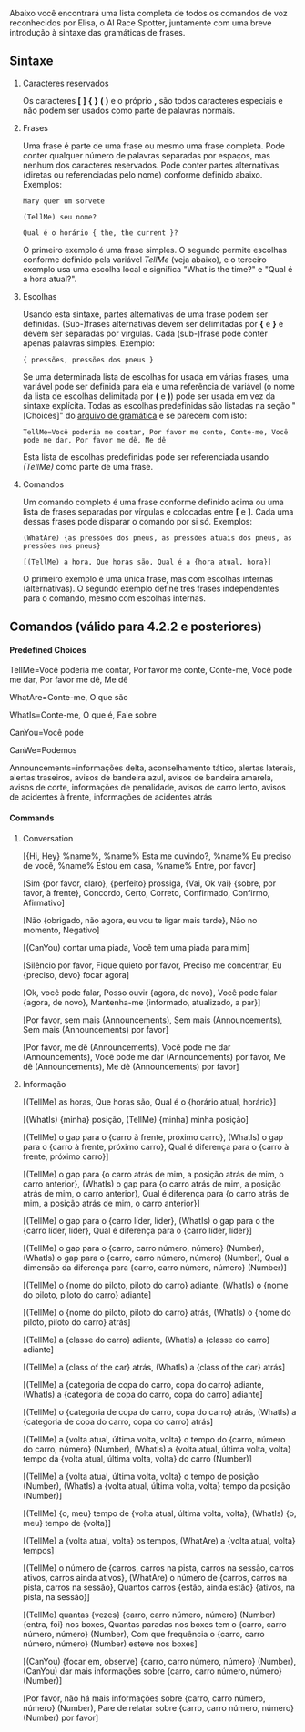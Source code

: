 Abaixo você encontrará uma lista completa de todos os comandos de voz reconhecidos por Elisa, o AI Race Spotter, juntamente com uma breve introdução à sintaxe das gramáticas de frases.

## Sintaxe

1. Caracteres reservados

   Os caracteres **[** **]** **{** **}** **(** **)** e o próprio **,** são todos caracteres especiais e não podem ser usados ​​como parte de palavras normais.

2. Frases

   Uma frase é parte de uma frase ou mesmo uma frase completa. Pode conter qualquer número de palavras separadas por espaços, mas nenhum dos caracteres reservados. Pode conter partes alternativas (diretas ou referenciadas pelo nome) conforme definido abaixo. Exemplos:

       Mary quer um sorvete

       (TellMe) seu nome?

       Qual é o horário { the, the current }?

   O primeiro exemplo é uma frase simples. O segundo permite escolhas conforme definido pela variável *TellMe* (veja abaixo), e o terceiro exemplo usa uma escolha local e significa "What is the time?" e "Qual é a hora atual?".

3. Escolhas

   Usando esta sintaxe, partes alternativas de uma frase podem ser definidas. (Sub-)frases alternativas devem ser delimitadas por **{** e **}** e devem ser separadas por vírgulas. Cada (sub-)frase pode conter apenas palavras simples. Exemplo:

       { pressões, pressões dos pneus }

   Se uma determinada lista de escolhas for usada em várias frases, uma variável pode ser definida para ela e uma referência de variável (o nome da lista de escolhas delimitada por **(** e **)**) pode ser usada em vez da sintaxe explícita. Todas as escolhas predefinidas são listadas na seção "[Choices]" do [arquivo de gramática](https://github.com/SeriousOldMan/Simulator-Controller/blob/main/Sources/Assistants/Grammars/Choices.pt) e se parecem com isto:

       TellMe=Você poderia me contar, Por favor me conte, Conte-me, Você pode me dar, Por favor me dê, Me dê

   Esta lista de escolhas predefinidas pode ser referenciada usando *(TellMe)* como parte de uma frase.

4. Comandos

   Um comando completo é uma frase conforme definido acima ou uma lista de frases separadas por vírgulas e colocadas entre **[** e **]**. Cada uma dessas frases pode disparar o comando por si só. Exemplos:

       (WhatAre) {as pressões dos pneus, as pressões atuais dos pneus, as pressões nos pneus}

       [(TellMe) a hora, Que horas são, Qual é a {hora atual, hora}]

   O primeiro exemplo é uma única frase, mas com escolhas internas (alternativas). O segundo exemplo define três frases independentes para o comando, mesmo com escolhas internas.

## Comandos (válido para 4.2.2 e posteriores)

#### Predefined Choices

TellMe=Você poderia me contar, Por favor me conte, Conte-me, Você pode me dar, Por favor me dê, Me dê

WhatAre=Conte-me, O que são

WhatIs=Conte-me, O que é, Fale sobre

CanYou=Você pode

CanWe=Podemos

Announcements=informações delta, aconselhamento tático, alertas laterais, alertas traseiros, avisos de bandeira azul, avisos de bandeira amarela, avisos de corte, informações de penalidade, avisos de carro lento, avisos de acidentes à frente, informações de acidentes atrás

#### Commands

1. Conversation

   [{Hi, Hey} %name%, %name% Esta me ouvindo?, %name% Eu preciso de você, %name% Estou em casa, %name% Entre, por favor]

   [Sim {por favor, claro}, {perfeito} prossiga, {Vai, Ok vai} {sobre, por favor, à frente}, Concordo, Certo, Correto, Confirmado, Confirmo, Afirmativo]

   [Não {obrigado, não agora, eu vou te ligar mais tarde}, Não no momento, Negativo]

   [(CanYou) contar uma piada, Você tem uma piada para mim]

   [Silêncio por favor, Fique quieto por favor, Preciso me concentrar, Eu {preciso, devo} focar agora]

   [Ok, você pode falar, Posso ouvir {agora, de novo}, Você pode falar {agora, de novo}, Mantenha-me {informado, atualizado, a par}]

   [Por favor, sem mais (Announcements), Sem mais (Announcements), Sem mais (Announcements) por favor]

   [Por favor, me dê (Announcements), Você pode me dar (Announcements), Você pode me dar (Announcements) por favor, Me dê (Announcements), Me dê (Announcements) por favor]

2. Informação

   [(TellMe) as horas, Que horas são, Qual é o {horário atual, horário}]

   [(WhatIs) {minha} posição, (TellMe) {minha} minha posição]

   [(TellMe) o gap para o {carro à frente, próximo carro}, (WhatIs) o gap para o {carro à frente, próximo carro}, Qual é diferença para o {carro à frente, próximo carro}]

   [(TellMe) o gap para {o carro atrás de mim, a posição atrás de mim, o carro anterior}, (WhatIs) o gap para {o carro atrás de mim, a posição atrás de mim, o carro anterior}, Qual é diferença para {o carro atrás de mim, a posição atrás de mim, o carro anterior}]

   [(TellMe) o gap para o {carro líder, líder}, (WhatIs) o gap para o the {carro líder, líder}, Qual é diferença para o {carro líder, líder}]

   [(TellMe) o gap para o {carro, carro número, número} (Number), (WhatIs) o gap para o {carro, carro número, número} (Number), Qual a dimensão da diferença para {carro, carro número, número} (Number)]

   [(TellMe) o {nome do piloto, piloto do carro} adiante, (WhatIs) o {nome do piloto, piloto do carro} adiante]

   [(TellMe) o {nome do piloto, piloto do carro} atrás, (WhatIs) o {nome do piloto, piloto do carro} atrás]

   [(TellMe) a {classe do carro} adiante, (WhatIs) a {classe do carro} adiante]

   [(TellMe) a {class of the car} atrás, (WhatIs) a {class of the car} atrás]

   [(TellMe) a {categoria de copa do carro, copa do carro} adiante, (WhatIs) a {categoria de copa do carro, copa do carro} adiante]

   [(TellMe) o {categoria de copa do carro, copa do carro} atrás, (WhatIs) a {categoria de copa do carro, copa do carro} atrás]

   [(TellMe) a {volta atual, última volta, volta} o tempo do {carro, número do carro, número} (Number), (WhatIs) a {volta atual, última volta, volta} tempo da {volta atual, última volta, volta} do carro (Number)]

   [(TellMe) a {volta atual, última volta, volta} o tempo de posição (Number), (WhatIs) a {volta atual, última volta, volta} tempo da posição (Number)]

   [(TellMe) {o, meu} tempo de {volta atual, última volta, volta}, (WhatIs) {o, meu} tempo de {volta}]

   [(TellMe) a {volta atual, volta} os tempos, (WhatAre) a {volta atual, volta} tempos]

   [(TellMe) o número de {carros, carros na pista, carros na sessão, carros ativos, carros ainda ativos}, (WhatAre) o número de {carros, carros na pista, carros na sessão}, Quantos carros {estão, ainda estão} {ativos, na pista, na sessão}]

   [(TellMe) quantas {vezes} {carro, carro número, número} (Number) {entra, foi} nos boxes, Quantas paradas nos boxes tem o {carro, carro número, número} (Number), Com que frequência o {carro, carro número, número} (Number) esteve nos boxes]
   
   [(CanYou) {focar em, observe} {carro, carro número, número} (Number), (CanYou) dar mais informações sobre {carro, carro número, número} (Number)]

   [Por favor, não há mais informações sobre {carro, carro número, número} (Number), Pare de relatar sobre {carro, carro número, número} (Number) por favor]